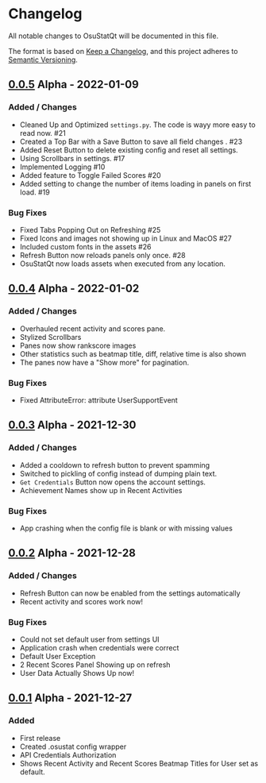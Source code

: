 # Changelog

All notable changes to OsuStatQt will be documented in this file.

The format is based on [Keep a Changelog](https://keepachangelog.com/en/1.0.0/),
and this project adheres to [Semantic Versioning](https://semver.org/spec/v2.0.0.html).

## [0.0.5] Alpha - 2022-01-09

### Added / Changes
- Cleaned Up and Optimized `settings.py`. The code is wayy more easy to read now. #21 
- Created a Top Bar with a Save Button to save all field changes . #23 
- Added Reset Button to delete existing config and reset all settings.
- Using Scrollbars in settings. #17 
- Implemented Logging #10 
- Added feature to Toggle Failed Scores #20 
- Added setting to change the number of items loading in panels on first load. #19 

### Bug Fixes
- Fixed Tabs Popping Out on Refreshing #25 
- Fixed Icons and images not showing up in Linux and MacOS #27 
- Included custom fonts in the assets #26 
- Refresh Button now reloads panels only once. #28 
- OsuStatQt now loads assets when executed from any location. 

## [0.0.4] Alpha - 2022-01-02

### Added / Changes
- Overhauled recent activity and scores pane.
- Stylized Scrollbars
- Panes now show rankscore images
- Other statistics such as beatmap title, diff, relative time is also shown
- The panes now have a "Show more" for pagination.

### Bug Fixes
- Fixed AttributeError: attribute UserSupportEvent
## [0.0.3] Alpha - 2021-12-30

### Added / Changes
- Added a cooldown to refresh button to prevent spamming
- Switched to pickling of config instead of dumping plain text.
- `Get Credentials` Button now opens the account settings.
- Achievement Names show up in Recent Activities

### Bug Fixes
- App crashing when the config file is blank or with missing values

## [0.0.2] Alpha - 2021-12-28

### Added / Changes
- Refresh Button can now be enabled from the settings automatically
- Recent activity and scores work now!

### Bug Fixes
- Could not set default user from settings UI
- Application crash when credentials were correct
- Default User Exception
- 2 Recent Scores Panel Showing up on refresh
- User Data Actually Shows Up now!


## [0.0.1] Alpha - 2021-12-27


### Added
- First release
- Created .osustat config wrapper
- API Credentials Authorization
- Shows Recent Activity and Recent Scores Beatmap Titles for User set as default.



[0.0.5]: https://github.com/sortedcord/osu-statqt/releases/tag/v0.0.5-alpha
[0.0.4]: https://github.com/sortedcord/osu-statqt/releases/tag/v0.0.4-alpha
[0.0.3]: https://github.com/sortedcord/osu-statqt/releases/tag/v0.0.3-alpha
[0.0.2]: https://github.com/sortedcord/osu-statqt/releases/tag/v0.0.2-alpha
[0.0.1]: https://github.com/sortedcord/osu-statqt/releases/tag/v0.0.1-alpha
